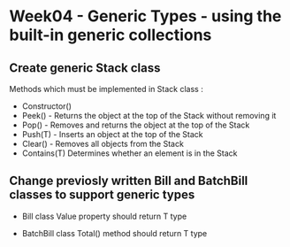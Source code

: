 
# Week04 - Generic Types - using the built-in generic collections

## Create generic Stack class
Methods which must be implemented in Stack<T> class :
* Constructor()
* Peek() - Returns the object at the top of the Stack<T> without removing it
* Pop()	- Removes and returns the object at the top of the Stack<T>
* Push(T) - Inserts an object at the top of the Stack<T>
* Clear()	- Removes all objects from the Stack<T>
* Contains(T) Determines whether an element is in the Stack<T>


## Change previosly written Bill and BatchBill classes to support generic types

* Bill<T> class Value property should return T type

* BatchBill<T> class Total() method should return T type

